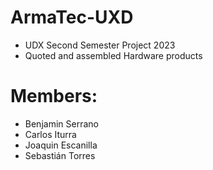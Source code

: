 # ArmaTec-UXD
- UDX Second Semester Project 2023
- Quoted and assembled Hardware products

# Members:
- Benjamin Serrano
- Carlos Iturra
- Joaquin Escanilla
- Sebastián Torres
